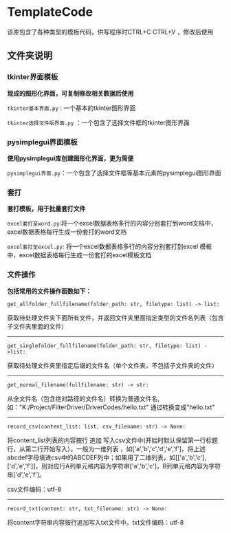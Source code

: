 # TemplateCode


该库包含了各种类型的模板代码，供写程序时CTRL+C CTRL+V ，修改后使用

## 文件夹说明

### tkinter界面模板
**现成的图形化界面，可复制修改相关数据后使用**

`tkinter基本界面.py` : 一个基本的tkinter图形界面

`tkinter选择文件版界面.py` ：一个包含了选择文件框的tkinter图形界面


### pysimplegui界面模板
**使用pysimplegui库创建图形化界面，更为简便**

`pysimplegui界面.py`：一个包含了选择文件框等基本元素的pysimplegui图形界面

### 套打
**套打模板，用于批量套打文件**

`excel套打至word.py`:将一个excel数据表格多行的内容分别套打到word文档中，excel数据表格每行生成一份套打的word文档

`excel套打至excel.py`: 将一个excel数据表格多行的内容分别套打到excel 模板中，excel数据表格每行生成一份套打的excel模板文档

### 文件操作
**包括常用的文件操作函数如下：**

`get_allfolder_fullfilename(folder_path: str, filetype: list) -> list:`

获取待处理文件夹下面所有文件，并返回文件夹里面指定类型的文件名列表（包含子文件夹里面的文件）

---
`get_singlefolder_fullfilename(folder_path: str, filetype: list) ->list:`

获取待处理文件夹里指定后缀的文件名（单个文件夹，不包括子文件夹的文件）

---
`get_normal_filename(fullfilename: str) -> str:`

 从全文件名（包含绝对路径的文件名）转换为普通文件名,如："K:/Project/FilterDriver/DriverCodes/hello.txt" 通过转换变成"hello.txt"

---
`record_csv(content_list: list, csv_filename: str) -> None:`

将content_list列表的内容按行 追加 写入csv文件中(开始时默认保留第一行标题行，从第二行开始写入）。一般为一维列表 ，如['a','b','c','d','e','f']，将上述abcdef字母填进csv中的ABCDEF列中；如果用了二维列表，如[['a','b','c'],['d','e','f']]，则对应行A列单元格内容为字符串['a','b','c']，B列单元格内容为字符串['d','e','f']。

csv文件编码：utf-8

---
`record_txt(content: str, txt_filename: str) -> None:`

将content字符串内容按行追加写入txt文件中。txt文件编码：utf-8





